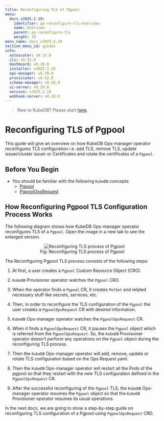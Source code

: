 ```yaml
---
title: Reconfiguring TLS of Pgpool
menu:
  docs_v2025.2.19:
    identifier: pp-reconfigure-tls-overview
    name: Overview
    parent: pp-reconfigure-tls
    weight: 10
menu_name: docs_v2025.2.19
section_menu_id: guides
info:
  autoscaler: v0.37.0
  cli: v0.52.0
  dashboard: v0.28.0
  installer: v2025.2.19
  ops-manager: v0.39.0
  provisioner: v0.52.0
  schema-manager: v0.28.0
  ui-server: v0.28.0
  version: v2025.2.19
  webhook-server: v0.28.0
---
```


> New to KubeDB? Please start [here](/docs/v2025.2.19/README).

# Reconfiguring TLS of Pgpool

This guide will give an overview on how KubeDB Ops-manager operator reconfigures TLS configuration i.e. add TLS, remove TLS, update issuer/cluster issuer or Certificates and rotate the certificates of a `Pgpool`.

## Before You Begin

- You should be familiar with the following `KubeDB` concepts:
  - [Pgpool](/docs/v2025.2.19/guides/pgpool/concepts/pgpool)
  - [PgpoolOpsRequest](/docs/v2025.2.19/guides/pgpool/concepts/opsrequest)

## How Reconfiguring Pgpool TLS Configuration Process Works

The following diagram shows how KubeDB Ops-manager operator reconfigures TLS of a `Pgpool`. Open the image in a new tab to see the enlarged version.

<figure align="center">
  <img alt="Reconfiguring TLS process of Pgpool" src="/docs/v2025.2.19/images/day-2-operation/pgpool/pp-reconfigure-tls.png">
<figcaption align="center">Fig: Reconfiguring TLS process of Pgpool</figcaption>
</figure>

The Reconfiguring Pgpool TLS process consists of the following steps:

1. At first, a user creates a `Pgpool` Custom Resource Object (CRO).

2. `KubeDB` Provisioner  operator watches the `Pgpool` CRO.

3. When the operator finds a `Pgpool` CR, it creates `PetSet` and related necessary stuff like secrets, services, etc.

4. Then, in order to reconfigure the TLS configuration of the `Pgpool` the user creates a `PgpoolOpsRequest` CR with desired information.

5. `KubeDB` Ops-manager operator watches the `PgpoolOpsRequest` CR.

6. When it finds a `PgpoolOpsRequest` CR, it pauses the `Pgpool` object which is referred from the `PgpoolOpsRequest`. So, the `KubeDB` Provisioner  operator doesn't perform any operations on the `Pgpool` object during the reconfiguring TLS process.  

7. Then the `KubeDB` Ops-manager operator will add, remove, update or rotate TLS configuration based on the Ops Request yaml.

8. Then the `KubeDB` Ops-manager operator will restart all the Pods of the pgpool so that they restart with the new TLS configuration defined in the `PgpoolOpsRequest` CR.

9. After the successful reconfiguring of the `Pgpool` TLS, the `KubeDB` Ops-manager operator resumes the `Pgpool` object so that the `KubeDB` Provisioner  operator resumes its usual operations.

In the next docs, we are going to show a step-by-step guide on reconfiguring TLS configuration of a Pgpool using `PgpoolOpsRequest` CRD.